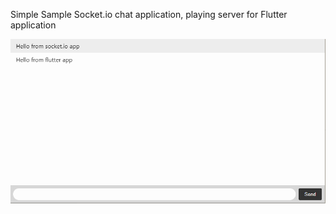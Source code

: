Simple Sample Socket.io chat application, playing server for Flutter application

<p align="center"><a href="#" target="_blank"><img src="sample.png"  alt="sample image" class='logo' style='mix-blend-mode:multiply'></a></p>
